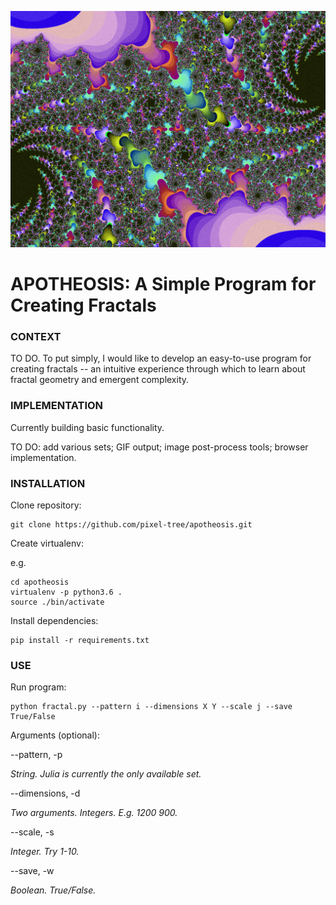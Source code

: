 ![Julia](media/julia-1.png)

# APOTHEOSIS: A Simple Program for Creating Fractals

### CONTEXT

TO DO. To put simply, I would like to develop an easy-to-use program for creating fractals -- an intuitive experience through which to learn about fractal geometry and emergent complexity.

### IMPLEMENTATION

Currently building basic functionality.

TO DO: add various sets; GIF output; image post-process tools; browser implementation.

### INSTALLATION

Clone repository:

```
git clone https://github.com/pixel-tree/apotheosis.git
```

Create virtualenv:

e.g.

```
cd apotheosis
virtualenv -p python3.6 .
source ./bin/activate
```

Install dependencies:

```
pip install -r requirements.txt
```

### USE

Run program:

```
python fractal.py --pattern i --dimensions X Y --scale j --save True/False
```

Arguments (optional):

--pattern, -p

*String. Julia is currently the only available set.*

--dimensions, -d

*Two arguments. Integers. E.g. 1200 900.*

--scale, -s

*Integer. Try 1-10.*

--save, -w

*Boolean. True/False.*
